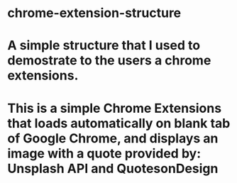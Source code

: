 # chrome-extension-structure
# A simple structure that I used to demostrate to the users a chrome extensions.
# This is a simple Chrome Extensions that loads automatically on blank tab of Google Chrome, and displays an image with a quote provided by: Unsplash API and QuotesonDesign
